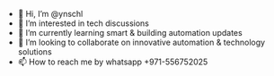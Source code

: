 - 👋 Hi, I’m @ynschl
- 👀 I’m interested in tech discussions
- 🌱 I’m currently learning smart & building automation updates
- 💞️ I’m looking to collaborate on innovative automation & technology solutions
- 📫 How to reach me by whatsapp +971-556752025

<!---
ynschl/ynschl is a ✨ special ✨ repository because its `README.md` (this file) appears on your GitHub profile.
You can click the Preview link to take a look at your changes.
--->
